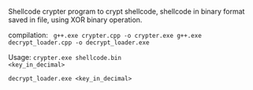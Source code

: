 Shellcode crypter program to crypt shellcode, shellcode in binary format saved in file, using XOR binary operation.

compilation:
<code>
g++.exe crypter.cpp -o crypter.exe
g++.exe decrypt_loader.cpp -o decrypt_loader.exe</code>

Usage:
<code>crypter.exe shellcode.bin <key_in_decimal></code>

<code>decrypt_loader.exe <key_in_decimal></code>

